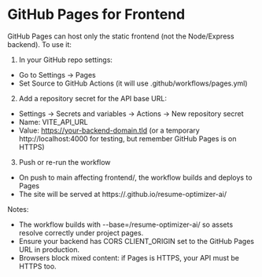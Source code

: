 # GitHub Pages for Frontend

GitHub Pages can host only the static frontend (not the Node/Express backend). To use it:

1) In your GitHub repo settings:
- Go to Settings → Pages
- Set Source to GitHub Actions (it will use .github/workflows/pages.yml)

2) Add a repository secret for the API base URL:
- Settings → Secrets and variables → Actions → New repository secret
- Name: VITE_API_URL
- Value: https://your-backend-domain.tld (or a temporary http://localhost:4000 for testing, but remember GitHub Pages is on HTTPS)

3) Push or re-run the workflow
- On push to main affecting frontend/, the workflow builds and deploys to Pages
- The site will be served at https://<your-username>.github.io/resume-optimizer-ai/

Notes:
- The workflow builds with --base=/resume-optimizer-ai/ so assets resolve correctly under project pages.
- Ensure your backend has CORS CLIENT_ORIGIN set to the GitHub Pages URL in production.
- Browsers block mixed content: if Pages is HTTPS, your API must be HTTPS too.
